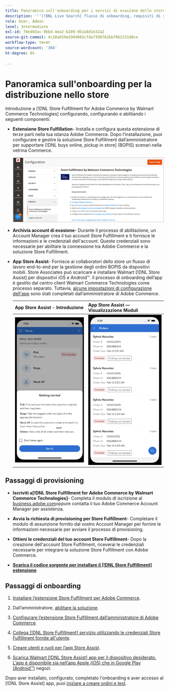 ```yaml
---
title: Panoramica sull'onboarding per i servizi di evasione dello store
description: '''[!DNL Live Search] flusso di onboarding, requisiti di sistema, limiti e limitazioni."'
role: User, Admin
level: Intermediate
exl-id: f8e403ac-9bbd-4ea2-b209-9b1a8d1e32a2
source-git-commit: 4c10ab59ed304002cfde7398762bb70b223180ce
workflow-type: tm+mt
source-wordcount: '364'
ht-degree: 0%

---
```


# Panoramica sull&#39;onboarding per la distribuzione nello store

Introduzione a [!DNL Store Fulfillment for Adobe Commerce by Walmart Commerce Technologies] configurando, configurando e abilitando i seguenti componenti:

- **Estensione Store Fulfillation**- Installa e configura questa estensione di terze parti nella tua istanza Adobe Commerce. Dopo l’installazione, puoi configurare e gestire la soluzione Store Fulfillment dall’amministratore per supportare [!DNL buys online, pickup in store] (BOPIS) scenari nella vetrina Commerce.

   ![[!DNL Store Fulfillment Service] configurazione in Admin view](assets/store-fulfillment-admin-home.png)

- **Archivia account di evasione**- Durante il processo di abilitazione, un Account Manager crea il tuo account Store Fulfillment e ti fornisce le informazioni e le credenziali dell&#39;account. Queste credenziali sono necessarie per abilitare la connessione tra Adobe Commerce e la soluzione Store Fulfillment.

- **App Store Assist**- Fornisce ai collaboratori dello store un flusso di lavoro end-to-end per la gestione degli ordini BOPIS da dispositivi mobili. Store Associates può scaricare e installare Walmart [!DNL Store Assist] per dispositivi iOS e Android™. Il processo di onboarding dell’app è gestito dal centro client Walmart Commerce Technologies come processo separato. Tuttavia, [alcune impostazioni di configurazione dell&#39;app](user-setup.md) sono stati completati dall’amministratore di Adobe Commerce.

   | App Store Assist - Introduzione | App Store Assist — Visualizzazione Moduli |
   |-------------------------------------------------------------------------------------------------------------|-----------------------------------------------------------------------------------------------|
   | ![[!DNL Store Assist App Getting Started] visualizzazione su dispositivi mobili](assets/store-assist-get-started-small.png) | ![[!DNL Store Assist App Orders view] su dispositivi mobili](assets/store-assist-orders-small.png) |

## Passaggi di provisioning

- **Iscriviti a[!DNL Store Fulfillment for Adobe Commerce by Walmart Commerce Technologies]**- Completa il modulo di iscrizione al [business.adobe.com](https://business.adobe.com/resources/store-fulfillment.html)oppure contatta il tuo Adobe Commerce Account Manager per assistenza.

- **Avvia la richiesta di provisioning per Store Fulfillment**- Completare il modulo di assunzione fornito dal vostro Account Manager per fornire le informazioni necessarie per avviare il processo di provisioning.

- **Ottieni le credenziali del tuo account Store Fulfillment**- Dopo la creazione dell&#39;account Store Fulfillment, riceverai le credenziali necessarie per integrare la soluzione Store Fulfillment con Adobe Commerce.

- **[Scarica il codice sorgente per installare il [!DNL Store Fulfillment] estensione](install.md)**

## Passaggi di onboarding

1. [Installare l’estensione Store Fulfillment per Adobe Commerce](install.md).

1. Dall’amministratore, [abilitare la soluzione](enable-general.md).

1. [Configurare l’estensione Store Fulfillment dall’amministratore di Adobe Commerce](service-config-settings-overview.md).

1. [Collega [!DNL Store Fulfillment] servizio utilizzando le credenziali Store Fulfillment fornite all&#39;utente](connect-set-up-service.md).

1. [Creare utenti e ruoli per l’app Store Assist](user-setup.md).

1. [Scarica Walmart [!DNL Store Assist] app per il dispositivo desiderato. L’app è disponibile sia nell’app Apple (iOS) che in Google Play (Android™)](app-setup.md) negozi.

Dopo aver installato, configurato, completato l&#39;onboarding e aver accesso al [!DNL Store Assist] app, puoi [iniziare a creare ordini e test](test-and-deploy.md).
